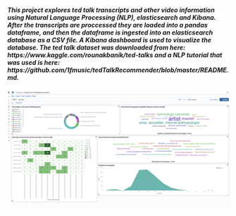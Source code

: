<h5>This project explores ted talk transcripts and other video information using Natural Language Processing (NLP), elasticsearch and Kibana. After the transcripts are proccessed they are loaded into a pandas dataframe, and then the dataframe is ingested into an elasticsearch database as a CSV file. A Kibana dashboard is used to visualize the database. The ted talk dataset was downloaded from here: https://www.kaggle.com/rounakbanik/ted-talks and a NLP tutorial that was used is here: https://github.com/1fmusic/tedTalkRecommender/blob/master/README.md. </h5>


![Alt text](https://github.com/a-rhodes-vcu/Ted_Talk_analyzer_with_elasticsearch_and_kibana/blob/master/Images/Screen%20Shot%202020-08-31%20at%204.26.55%20PM.png)

